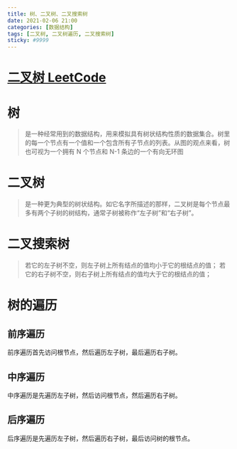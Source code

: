 ```yaml
---
title: 树、二叉树、二叉搜索树
date: 2021-02-06 21:00
categories: [数据结构]
tags: [二叉树, 二叉树遍历, 二叉搜索树]
sticky: #9999
---
```


# [二叉树 LeetCode](https://leetcode-cn.com/leetbook/read/data-structure-binary-tree/xe17x7/)

# 树

> 是一种经常用到的数据结构，用来模拟具有树状结构性质的数据集合。树里的每一个节点有一个值和一个包含所有子节点的列表。从图的观点来看，树也可视为一个拥有 N 个节点和 N-1 条边的一个有向无环图

# 二叉树

> 是一种更为典型的树状结构。如它名字所描述的那样，二叉树是每个节点最多有两个子树的树结构，通常子树被称作“左子树”和“右子树”。

# 二叉搜索树

> 若它的左子树不空，则左子树上所有结点的值均小于它的根结点的值； 若它的右子树不空，则右子树上所有结点的值均大于它的根结点的值；

# 树的遍历

## 前序遍历

前序遍历首先访问根节点，然后遍历左子树，最后遍历右子树。

## 中序遍历

中序遍历是先遍历左子树，然后访问根节点，然后遍历右子树。

## 后序遍历

后序遍历是先遍历左子树，然后遍历右子树，最后访问树的根节点。
